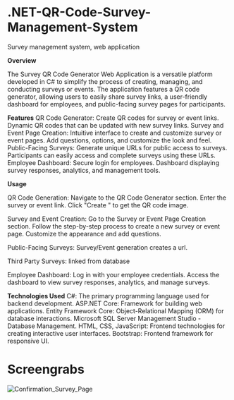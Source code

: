 # .NET-QR-Code-Survey-Management-System
Survey management system, web application

**Overview**

The Survey QR Code Generator Web Application is a versatile platform developed in C# to simplify the process of creating, managing, and conducting surveys or events. The application features a QR code generator, allowing users to easily share survey links, a user-friendly dashboard for employees, and public-facing survey pages for participants.

**Features**
QR Code Generator:
Create QR codes for survey or event links.
Dynamic QR codes that can be updated with new survey links.
Survey and Event Page Creation:
Intuitive interface to create and customize survey or event pages.
Add questions, options, and customize the look and feel.
Public-Facing Surveys:
Generate unique URLs for public access to surveys.
Participants can easily access and complete surveys using these URLs.
Employee Dashboard:
Secure login for employees.
Dashboard displaying survey responses, analytics, and management tools.

**Usage**

QR Code Generation:
Navigate to the QR Code Generator section.
Enter the survey or event link.
Click "Create " to get the QR code image.

Survey and Event Creation:
Go to the Survey or Event Page Creation section.
Follow the step-by-step process to create a new survey or event page.
Customize the appearance and add questions.

Public-Facing Surveys: Survey/Event generation creates a url.

Third Party Surveys: linked from database

Employee Dashboard:
Log in with your employee credentials.
Access the dashboard to view survey responses, analytics, and manage surveys.

**Technologies Used**
C#: The primary programming language used for backend development.
ASP.NET Core: Framework for building web applications.
Entity Framework Core: Object-Relational Mapping (ORM) for database interactions.
Microsoft SQL Server Management Studio - Database Management.
HTML, CSS, JavaScript: Frontend technologies for creating interactive user interfaces.
Bootstrap: Frontend framework for responsive UI.

# Screengrabs
![Confirmation_Survey_Page](./img/Confirmation_Page.png)
